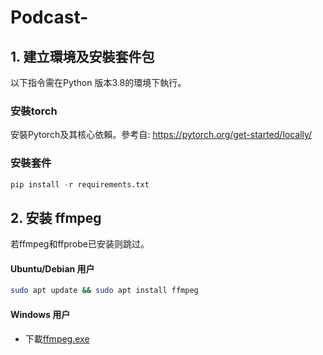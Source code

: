 # Podcast-

## 1. 建立環境及安裝套件包
以下指令需在Python 版本3.8的環境下執行。

### 安裝torch
安裝Pytorch及其核心依賴。參考自: https://pytorch.org/get-started/locally/
### 安裝套件

```python
pip install -r requirements.txt
```

## 2. 安装 ffmpeg

若ffmpeg和ffprobe已安装则跳过。

#### Ubuntu/Debian 用户
```bash
sudo apt update && sudo apt install ffmpeg
```

#### Windows 用户

- 下載[ffmpeg.exe](https://huggingface.co/lj1995/VoiceConversionWebUI/blob/main/ffmpeg.exe)



